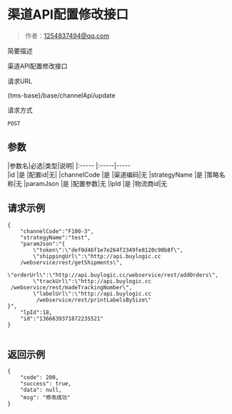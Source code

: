 # 渠道API配置修改接口

> 作者：1254837494@qq.com

简要描述

   渠道API配置修改接口

请求URL

   {tms-base}/base/channelApi/update

请求方式

    POST

## 参数

|参数名|必选|类型|说明|
|:-----  |:-----|-----    
|id |是   |配置id|无|
|channelCode |是   |渠道编码|无
|strategyName |是   |策略名称|无
|paramJson |是   |配置参数|无
|lpId |是   |物流商id|无




## 请求示例 

``` 
{
	"channelCode":"F100-3",
	"strategyName":"test",
	"paramJson":"{
        \"token\":\"def0d46f1e7e264f2349fe8120c90b8f\",
	    \"shippingUrl\":\"http://api.buylogic.cc
	/webservice/rest/getShipments\",
		\"orderUrl\":\"http://api.buylogic.cc/webservice/rest/addOrders\",
        \"trackUrl\":\"http://api.buylogic.cc
 /webservice/rest/madeTrackingNumber\",
        \"labelUrl\":\"http://api.buylogic.cc
		 /webservice/rest/printLabelsBySize\"
}",
	"lpId":18,
	"id":"1366639371872235521"
}
 
```

## 返回示例 

``` 
{
    "code": 200,
    "success": true,
    "data": null,
    "msg": "修改成功"
}
```